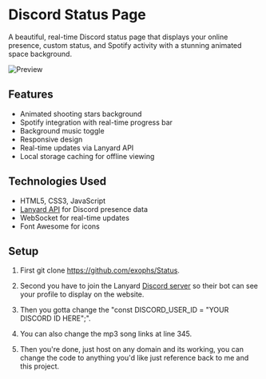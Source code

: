 # Discord Status Page

A beautiful, real-time Discord status page that displays your online presence, custom status, and Spotify activity with a stunning animated space background.

![Preview](https://i.imgur.com/ZD63rLw.png)

## Features

-  Animated shooting stars background
-  Spotify integration with real-time progress bar
-  Background music toggle
-  Responsive design
-  Real-time updates via Lanyard API
-  Local storage caching for offline viewing

## Technologies Used

- HTML5, CSS3, JavaScript
- [Lanyard API](https://github.com/Phineas/lanyard) for Discord presence data
- WebSocket for real-time updates
- Font Awesome for icons

## Setup

1. First git clone https://github.com/exophs/Status.

2. Second you have to join the Lanyard [Discord server](https://discord.gg/8NTS7FRFgu) so their bot can see your profile to display on the website.

3. Then you gotta change the "const DISCORD_USER_ID = "YOUR DISCORD ID HERE";".

4. You can also change the mp3 song links at line 345.

5. Then you're done, just host on any domain and its working, you can change the code to anything you'd like just reference back to me and this project.

